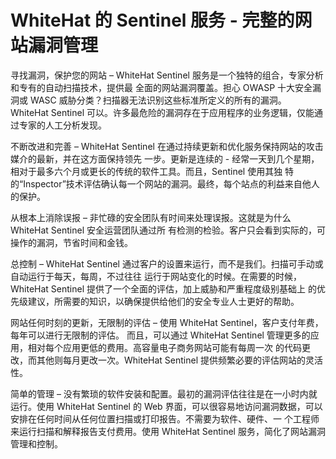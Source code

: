 # WhiteHat 的 Sentinel 服务 - 完整的网站漏洞管理

寻找漏洞，保护您的网站 – WhiteHat Sentinel 服务是一个独特的组合，专家分析和专有的自动扫描技术，提供最 全面的网站漏洞覆盖。担心 OWASP 十大安全漏洞或 WASC 威胁分类？扫描器无法识别这些标准所定义的所有的漏洞。 WhiteHat Sentinel 可以。许多最危险的漏洞存在于应用程序的业务逻辑，仅能通过专家的人工分析发现。

不断改进和完善 – WhiteHat Sentinel 在通过持续更新和优化服务保持网站的攻击媒介的最新，并在这方面保持领先 一步。更新是连续的 - 经常一天到几个星期，相对于最多六个月或更长的传统的软件工具。而且，Sentinel 使用其独 特的“Inspector”技术评估确认每一个网站的漏洞。最终，每个站点的利益来自他人的保护。

从根本上消除误报 – 非忙碌的安全团队有时间来处理误报。这就是为什么 WhiteHat Sentinel 安全运营团队通过所 有检测的检验。客户只会看到实际的，可操作的漏洞，节省时间和金钱。

总控制 – WhiteHat Sentinel 通过客户的设置来运行，而不是我们。扫描可手动或自动运行于每天，每周，不过往往 运行于网站变化的时候。在需要的时候，WhiteHat Sentinel 提供了一个全面的评估，加上威胁和严重程度级别基础上 的优先级建议，所需要的知识，以确保提供给他们的安全专业人士更好的帮助。

网站任何时刻的更新，无限制的评估 – 使用 WhiteHat Sentinel，客户支付年费，每年可以进行无限制的评估。 而且，可以通过 WhiteHat Sentinel 管理更多的应用，相对每个应用更低的费用。高容量电子商务网站可能有每周一次 的代码更改，而其他则每月更改一次。WhiteHat Sentinel 提供频繁必要的评估网站的灵活性。

简单的管理 – 没有繁琐的软件安装和配置。最初的漏洞评估往往是在一小时内就运行。使用 WhiteHat Sentinel 的 Web 界面，可以很容易地访问漏洞数据，可以安排在任何时间从任何位置扫描或打印报告。不需要为软件、硬件、一 个工程师来运行扫描和解释报告支付费用。使用 WhiteHat Sentinel 服务，简化了网站漏洞管理和控制。
